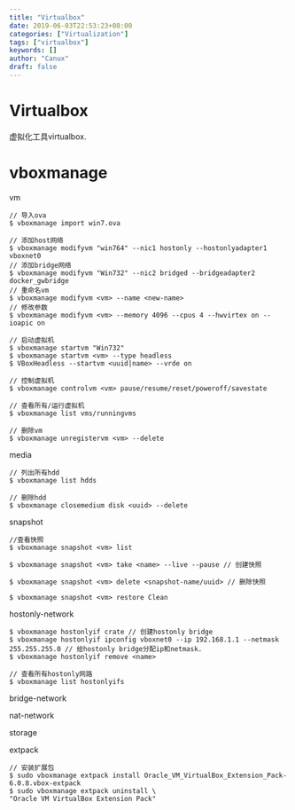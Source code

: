 ```yaml
---
title: "Virtualbox"
date: 2019-06-03T22:53:23+08:00
categories: ["Virtualization"]
tags: ["virtualbox"]
keywords: []
author: "Canux"
draft: false
---
```


# Virtualbox

虚拟化工具virtualbox.

# vboxmanage

vm

    // 导入ova
    $ vboxmanage import win7.ova 

    // 添加host网络
    $ vboxmanage modifyvm "win764" --nic1 hostonly --hostonlyadapter1 vboxnet0
    // 添加bridge网络
    $ vboxmanage modifyvm "Win732" --nic2 bridged --bridgeadapter2 docker_gwbridge
    // 重命名vm
    $ vboxmanage modifyvm <vm> --name <new-name> 
    // 修改参数
    $ vboxmanage modifyvm <vm> --memory 4096 --cpus 4 --hwvirtex on --ioapic on

    // 启动虚拟机
    $ vboxmanage startvm "Win732"
    $ vboxmanage startvm <vm> --type headless 
    $ VBoxHeadless --startvm <uuid|name> --vrde on

    // 控制虚拟机
    $ vboxmanage controlvm <vm> pause/resume/reset/poweroff/savestate

    // 查看所有/运行虚拟机
    $ vboxmanage list vms/runningvms 

    // 删除vm
    $ vboxmanage unregistervm <vm> --delete

media

    // 列出所有hdd
    $ vboxmanage list hdds

    // 删除hdd
    $ vboxmanage closemedium disk <uuid> --delete

snapshot

    //查看快照
    $ vboxmanage snapshot <vm> list 

    $ vboxmanage snapshot <vm> take <name> --live --pause // 创建快照

    $ vboxmanage snapshot <vm> delete <snapshot-name/uuid> // 删除快照

    $ vboxmanage snapshot <vm> restore Clean

hostonly-network

    $ vboxmanage hostonlyif crate // 创建hostonly bridge
    $ vboxmanage hostonlyif ipconfig vboxnet0 --ip 192.168.1.1 --netmask 255.255.255.0 // 给hostonly bridge分配ip和netmask.
    $ vboxmanage hostonlyif remove <name>

    // 查看所有hostonly网路
    $ vboxmanage list hostonlyifs

bridge-network

nat-network

storage

extpack

    // 安装扩展包
    $ sudo vboxmanage extpack install Oracle_VM_VirtualBox_Extension_Pack-6.0.8.vbox-extpack
    $ sudo vboxmanage extpack uninstall \
    "Oracle VM VirtualBox Extension Pack"
